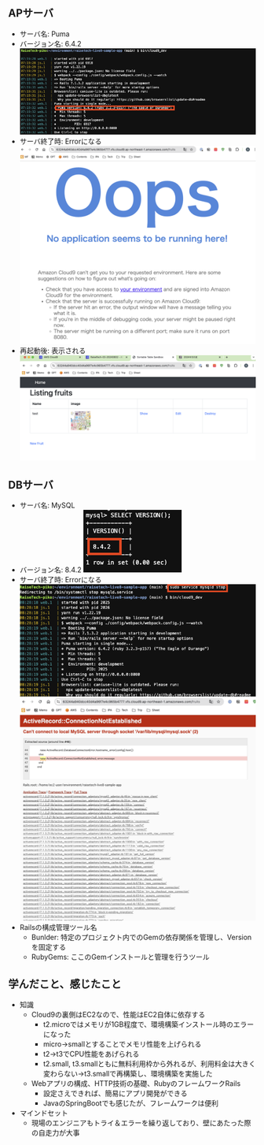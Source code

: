 ##  APサーバ
- サーバ名: Puma
- バージョン名: 6.4.2
![03-01-01](https://github.com/pikogappa/RaiseTech-AWS/blob/images/03-01-01_PumaVersion.png)
- サーバ終了時: Errorになる
![03-01-02](https://github.com/pikogappa/RaiseTech-AWS/blob/images/03-01-02_StopPumaScreen.png)
- 再起動後: 表示される
![03-01-03](https://github.com/pikogappa/RaiseTech-AWS/blob/images/03-01-03_ReStartPumaScreen.png)
## DBサーバ
- サーバ名: MySQL
- バージョン名: 8.4.2
![03-02-01](https://github.com/pikogappa/RaiseTech-AWS/blob/images/03-02-01_MySQLVersion.png)
- サーバ終了時: Errorになる
![03-02-02](https://github.com/pikogappa/RaiseTech-AWS/blob/images/03-02-02_StopMySQLCL.png)
![03-02-03](https://github.com/pikogappa/RaiseTech-AWS/blob/images/03-02-03_StopMySQLScreen.png)
- Railsの構成管理ツール名
  - Bunlder:  特定のプロジェクト内でのGemの依存関係を管理し、Versionを固定する
  - RubyGems: ここのGemインストールと管理を行うツール
## 学んだこと、感じたこと
- 知識
  - Cloud9の裏側はEC2なので、性能はEC2自体に依存する
    - t2.microではメモリが1GB程度で、環境構築インストール時のエラーになった
    - micro→smallとすることでメモリ性能を上げられる
    - t2→t3でCPU性能をあげられる
    - t2.small, t3.smallともに無料利用枠から外れるが、利用料金は大きく変わらない→t3.smallで再構築し、環境構築を実施した
  - Webアプリの構成、HTTP技術の基礎、RubyのフレームワークRails
    - 設定さえできれば、簡易にアプリ開発ができる
    - JavaのSpringBootでも感じたが、フレームワークは便利
 - マインドセット
    - 現場のエンジニアもトライ＆エラーを繰り返しており、壁にあたった際の自走力が大事
